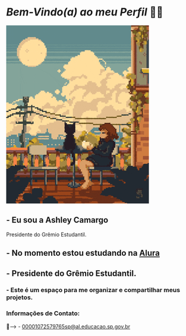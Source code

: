 # ***Bem-Vindo(a) ao meu Perfil*** 💙💙
![](https://github.com/Ashleyycamargo/Ashleyycamargo/blob/main/Lofi.gif)
## **- Eu sou a Ashley Camargo** 

Presidente do Grêmio Estudantil.
## - No momento estou estudando na [Alura](https://www.alura.com.br/)
## - Presidente do Grêmio Estudantil.
### - Este é um espaço para me organizar e compartilhar meus projetos.

### Informações de Contato:
📧--> - 00001072579765sp@al.educacao.sp.gov.br

